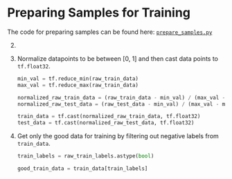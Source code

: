# Preparing Samples for Training



The code for preparing samples can be found here: [`prepare_samples.py`](../prepare_samples.py)



2.

3. Normalize datapoints to be between [0, 1] and then cast data points to `tf.float32`.
    ```python
    min_val = tf.reduce_min(raw_train_data)
    max_val = tf.reduce_max(raw_train_data)

    normalized_raw_train_data = (raw_train_data - min_val) / (max_val - min_val)
    normalized_raw_test_data = (raw_test_data - min_val) / (max_val - min_val)

    train_data = tf.cast(normalized_raw_train_data, tf.float32)
    test_data = tf.cast(normalized_raw_test_data, tf.float32)
    ```

4. Get only the good data for training by filtering out negative labels from `train_data`.
    ```python
    train_labels = raw_train_labels.astype(bool)

    good_train_data = train_data[train_labels]
    ```
